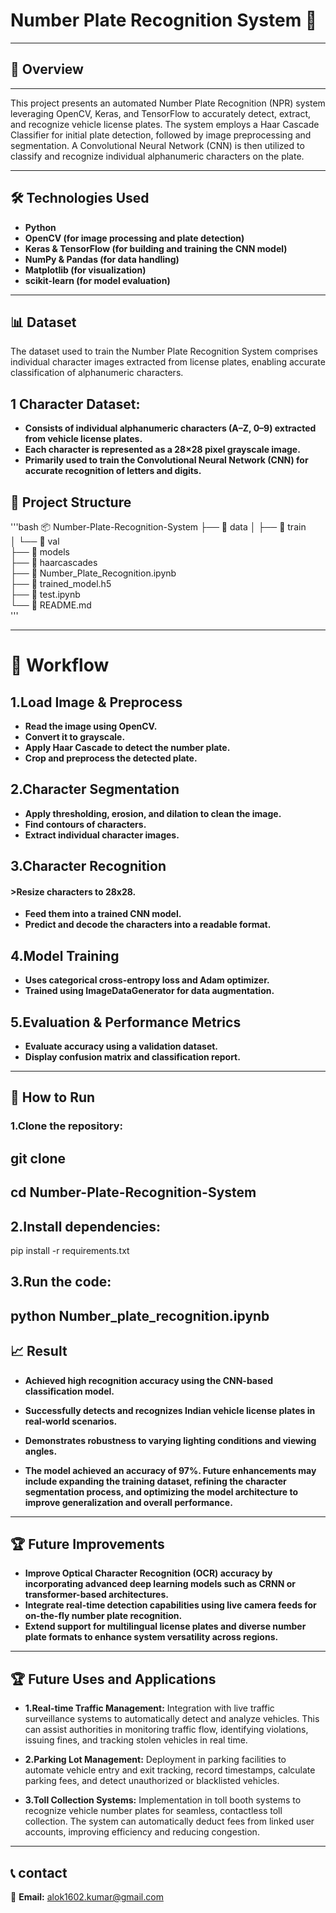 # Number Plate Recognition System 🚗
---
## 📌 Overview
---
 This project presents an automated Number Plate Recognition (NPR) system leveraging OpenCV, Keras, and TensorFlow to accurately detect, extract, and recognize vehicle license plates. The system employs a Haar Cascade Classifier for initial plate detection, followed by image preprocessing and segmentation. A Convolutional Neural Network (CNN) is then utilized to classify and recognize individual alphanumeric characters on the plate.
 
---
## 🛠 Technologies Used
- **Python**
- **OpenCV (for image processing and plate detection)**
- **Keras & TensorFlow (for building and training the CNN model)**
- **NumPy & Pandas (for data handling)**
- **Matplotlib (for visualization)**
- **scikit-learn (for model evaluation)**
---

## 📊 Dataset
The dataset used to train the Number Plate Recognition System comprises individual character images extracted from license plates, enabling accurate classification of alphanumeric characters.

## 1 Character Dataset:
- **Consists of individual alphanumeric characters (A–Z, 0–9) extracted from vehicle license plates.**
- **Each character is represented as a 28×28 pixel grayscale image.**
- **Primarily used to train the Convolutional Neural Network (CNN) for accurate recognition of letters and digits.**

## 📂 Project Structure
'''bash
📦 Number-Plate-Recognition-System
├── 📁 data
│   ├── 📁 train          
│   └── 📁 val            
├── 📁 models             
├── 📁 haarcascades       
├── 📄 Number_Plate_Recognition.ipynb   
├── 📄 trained_model.h5  
├── 📄 test.ipynb         
└── 📄 README.md           
'''

---
# 🔄 Workflow
## 1.Load Image & Preprocess

- **Read the image using OpenCV.**
- **Convert it to grayscale.**
- **Apply Haar Cascade to detect the number plate.**
- **Crop and preprocess the detected plate.**

## 2.Character Segmentation

- **Apply thresholding, erosion, and dilation to clean the image.**
- **Find contours of characters.**
- **Extract individual character images.**

## 3.Character Recognition

#### >Resize characters to 28x28.
- **Feed them into a trained CNN model.**
- **Predict and decode the characters into a readable format.**

## 4.Model Training

- **Uses categorical cross-entropy loss and Adam optimizer.**
- **Trained using ImageDataGenerator for data augmentation.**

## 5.Evaluation & Performance Metrics

- **Evaluate accuracy using a validation dataset.**
- **Display confusion matrix and classification report.**
---
## 🚀 How to Run

### 1.Clone the repository:

 ## git clone 
 ## cd Number-Plate-Recognition-System



## 2.Install dependencies:

 pip install -r requirements.txt

## 3.Run the code:

python Number_plate_recognition.ipynb
---

## 📈 Result
- **Achieved high recognition accuracy using the CNN-based classification model.**
- **Successfully detects and recognizes Indian vehicle license plates in real-world scenarios.**
- **Demonstrates robustness to varying lighting conditions and viewing angles.**

- **The model achieved an accuracy of 97%. Future enhancements may include expanding the training dataset, refining the character segmentation process, and optimizing the model architecture to improve generalization and overall performance.**
---

## 🏆 Future Improvements
- **Improve Optical Character Recognition (OCR) accuracy by incorporating advanced deep learning models such as CRNN or transformer-based architectures.**
- **Integrate real-time detection capabilities using live camera feeds for on-the-fly number plate recognition.**
- **Extend support for multilingual license plates and diverse number plate formats to enhance system versatility across regions.**
---

## 🏆 Future Uses and Applications
-  **1.Real-time Traffic Management:** Integration with live traffic surveillance systems to automatically detect and analyze vehicles. This can assist authorities in monitoring traffic flow, identifying violations, issuing fines, and tracking stolen vehicles in real time.

- **2.Parking Lot Management:** Deployment in parking facilities to automate vehicle entry and exit tracking, record timestamps, calculate parking fees, and detect unauthorized or blacklisted vehicles.

- **3.Toll Collection Systems:** Implementation in toll booth systems to recognize vehicle number plates for seamless, contactless toll collection. The system can automatically deduct fees from linked user accounts, improving efficiency and reducing congestion.
---

## 📞 contact
📧 **Email:** alok1602.kumar@gmail.com


